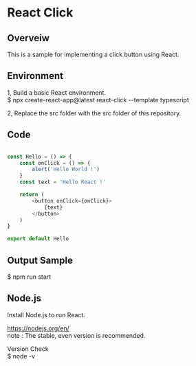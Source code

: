 # React Click

## Overveiw
This is a sample for implementing a click button using React.  

## Environment
1, Build a basic React environment.  
$ npx create-react-app@latest react-click --template typescript  

2, Replace the src folder with the src folder of this repository.  

## Code
```TypeScript

const Hello = () => {
    const onClick = () => {
        alert('Hello World !')
    }
    const text = 'Hello React !'

    return (
        <button onClick={onClick}>
            {text}
        </button>
    )
}

export default Hello
```

## Output Sample
$ npm run start

## Node.js
Install Node.js to run React.  

https://nodejs.org/en/  
 note : The stable, even version is recommended.  

Version Check  
$ node -v  


